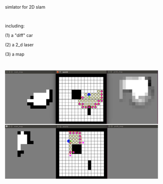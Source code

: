 <p>
    <span style="white-space: nowrap;">simlator for 2D slam</span>
</p>
<p>
    <span style="white-space: nowrap;"><br/></span>
</p>
<p>
    <span style="white-space: nowrap;">including:&nbsp;</span>
</p>
<p>
    <span style="white-space: nowrap;">(1) a &quot;diff&quot; car</span>
</p>
<p>
    <span style="white-space: nowrap;">(2) a 2_d laser</span>
</p>
<p>
    <span style="white-space: nowrap;">(3) a map</span>
</p>
<p>
    <br/>
</p>

![image](https://github.com/mengyu139/MySlamSimulator/raw/master/exapmle1.png)
![image](https://github.com/mengyu139/MySlamSimulator/raw/master/example2.png)
